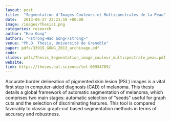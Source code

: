 ```yaml
---
layout: post
title:  "Segmentation d'Images Couleurs et Multispectrales de la Peau"
date:   2013-06-27 22:21:59 +00:00
image: /images/Thesis1.png
categories: research
author: "Hao Gong"
authors: "<strong>Hao Gong</strong>"
venue: "Ph.D. Thesis, Université de Grenoble"
paper: pdfs/33919_GONG_2013_archivage.pdf
code:
slides: pdfs/Thesis_Segmentation_image_couleur_multispectrale_peau.pdf
website:
link: https://theses.hal.science/tel-00934789/
---
```

Accurate border delineation of pigmented skin lesion (PSL) images is a vital first step in computer-aided diagnosis (CAD) of melanoma. This thesis details a global framework of automatic segmentation of melanoma, which comprises two main stages: automatic selection of "seeds" useful for graph cuts and the selection of discriminating features. This tool is compared favorably to classic graph-cut based segmentation methods in terms of accuracy and robustness.
